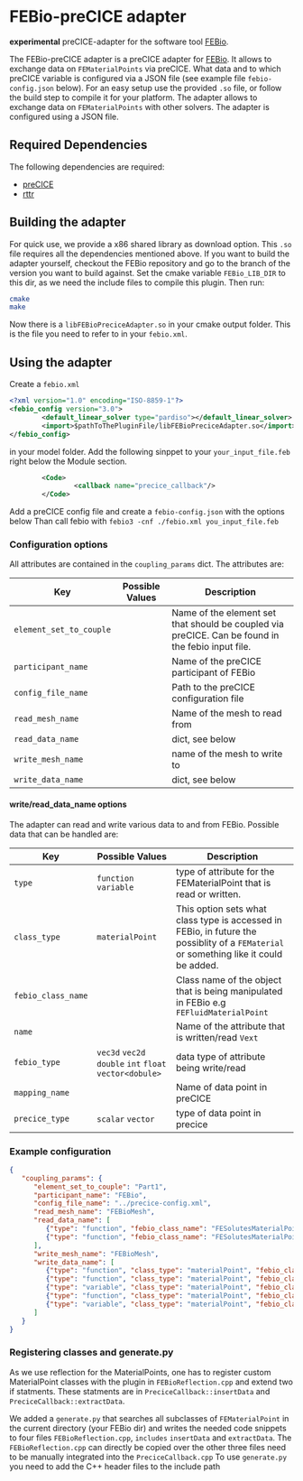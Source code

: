 # FEBio-preCICE adapter

**experimental** preCICE-adapter for the software tool [FEBio](https://github.com/febiosoftware/FEBio).

The FEBio-preCICE adapter is a preCICE adapter for [FEBio](https://github.com/febiosoftware/FEBio). It allows to exchange data on `FEMaterialPoints`  via preCICE. What data and to which preCICE variable is configured via a JSON file (see example file `febio-config.json` below). For an easy setup use the provided `.so` file, or follow the build step to compile it for your platform. The adapter allows to exchange data on `FEMaterialPoints` with other solvers. The adapter is configured using a JSON file.

## Required Dependencies

The following dependencies are required:

- [preCICE](https://precice.org/installation-overview.html)
- [rttr](https://www.rttr.org/)

## Building the adapter

For quick use, we provide a x86 shared library as download option. This `.so` file requires all the dependencies mentioned above. If you want to build the adapter yourself, checkout the FEBio repository and go to the branch of the version you want to build against. Set the cmake variable `FEBio_LIB_DIR` to this dir, as we need the include files to compile this plugin.
Then run:

```bash
cmake
make
```

Now there is a `libFEBioPreciceAdapter.so` in your cmake output folder. This is the file you need to refer to in your `febio.xml`.

## Using the adapter

Create a `febio.xml`

```xml
<?xml version="1.0" encoding="ISO-8859-1"?>
<febio_config version="3.0">
        <default_linear_solver type="pardiso"></default_linear_solver>
        <import>$pathToThePluginFile/libFEBioPreciceAdapter.so</import>
</febio_config>
```

in your model folder.
Add the following sinppet to your `your_input_file.feb`  right below the Module section.

```xml
        <Code>
                <callback name="precice_callback"/>
        </Code>
```

Add a preCICE config file and create a `febio-config.json` with the options below
Than call febio with `febio3 -cnf ./febio.xml you_input_file.feb`

### Configuration options

All attributes are contained in the `coupling_params` dict. The attributes are:

| Key | Possible Values | Description |
| --- | --- | --- |
| `element_set_to_couple` |  | Name of the element set that should be coupled via preCICE. Can be found in the febio input file. |
| `participant_name`  |  | Name of the preCICE participant of FEBio |
| `config_file_name`  |  |  Path to the preCICE configuration file  |
| `read_mesh_name` |  | Name of the mesh to read from |
| `read_data_name` |  | dict, see below |
| `write_mesh_name` |  | name of the mesh to write to |
| `write_data_name` |  | dict, see below |

#### write/read_data_name options

The adapter can read and write various data to and from FEBio. Possible data that can be handled are:

| Key | Possible Values | Description |
| --- | --- | --- |
| `type` | `function` `variable` | type of attribute for the FEMaterialPoint that is read or written. |
| `class_type` | `materialPoint` | This option sets what class type is accessed in FEBio, in future the possiblity of a `FEMaterial` or something like it could be added. |
| `febio_class_name` |  | Class name of the object that is being manipulated in FEBio e.g `FEFluidMaterialPoint` |
| `name` |  | Name of the attribute that is written/read `Vext` |
| `febio_type` | `vec3d` `vec2d` `double` `int` `float` `vector<dobule>` | data type of attribute being write/read |
| `mapping_name` |  | Name of data point in preCICE |
| `precice_type` | `scalar` `vector` | type of data point in precice |

### Example configuration

```json
{
   "coupling_params": {
      "element_set_to_couple": "Part1",
      "participant_name": "FEBio",
      "config_file_name": "../precice-config.xml",
      "read_mesh_name": "FEBioMesh",
      "read_data_name": [
         {"type": "function", "febio_class_name": "FESolutesMaterialPointTPM", "name": "set_concentrations", "mapping_name": "apap_ext'", "febio_type": "double", "precice_type": "scalar"},
         {"type": "function", "febio_class_name": "FESolutesMaterialPointTPM", "name": "set_concentrations_tangents", "mapping_name":  "d_vapap_ext__d_apap_ext", "febio_type": "double", "precice_type": "scalar"}
      ],
      "write_mesh_name": "FEBioMesh",
      "write_data_name": [
         {"type": "function", "class_type": "materialPoint", "febio_class_name": "FESolutesMaterialPointTPM", "name": "Vext", "mapping_name": "Vext", "febio_type": "double", "precice_type": "scalar"},
         {"type": "function", "class_type": "materialPoint", "febio_class_name": "FESolutesMaterialPointTPM", "name": "GetViFat", "mapping_name": "Vli_fat", "febio_type": "double", "precice_type": "scalar"},
         {"type": "variable", "class_type": "materialPoint", "febio_class_name": "FEBiphasicMaterialPointTPM", "name": "m_phi0", "mapping_name": "Vli_nofat", "febio_type": "double", "precice_type": "scalar"},
         {"type": "function", "class_type": "materialPoint", "febio_class_name": "FESolutesMaterialPointTPM", "name": "GetCyp2e1", "mapping_name": "cyp2e1", "febio_type": "double", "precice_type": "scalar"},
         {"type": "variable", "class_type": "materialPoint", "febio_class_name": "FESolutesMaterialPointTPM", "name": "m_ca", "mapping_name": "apap_ext", "febio_type": "vector<double>", "precice_type": "scalar"}
      ]
   }
}
```

### Registering classes and generate.py

As we use reflection for the MaterialPoints, one has to register custom MaterialPoint classes with the plugin in `FEBioReflection.cpp` and extend two if statments. These statments are in `PreciceCallback::insertData` and `PreciceCallback::extractData`.

We added a `generate.py` that searches all subclasses of `FEMaterialPoint` in the current directory (your FEBio dir) and writes the needed code snippets to four files `FEBioReflection.cpp`, `includes` `insertData` and `extractData`. The `FEBioReflection.cpp` can directly be copied over the other three files need to be manually integrated into the `PreciceCallback.cpp`
To use `generate.py` you need to add the C++ header files to the include path
